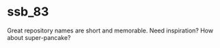 # ssb_83
Great repository names are short and memorable. Need inspiration? How about super-pancake?
